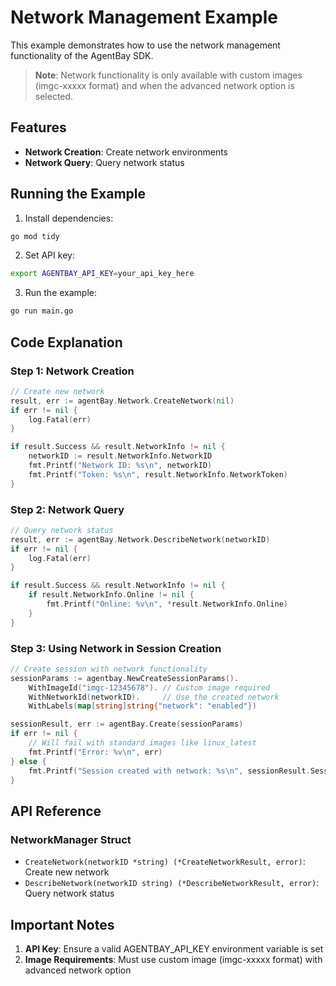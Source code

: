 # Network Management Example

This example demonstrates how to use the network management functionality of the AgentBay SDK.

> **Note**: Network functionality is only available with custom images (imgc-xxxxx format) and when the advanced network option is selected.

## Features

- **Network Creation**: Create network environments
- **Network Query**: Query network status

## Running the Example

1. Install dependencies:
```bash
go mod tidy
```

2. Set API key:
```bash
export AGENTBAY_API_KEY=your_api_key_here
```

3. Run the example:
```bash
go run main.go
```

## Code Explanation

### Step 1: Network Creation

```go
// Create new network
result, err := agentBay.Network.CreateNetwork(nil)
if err != nil {
    log.Fatal(err)
}

if result.Success && result.NetworkInfo != nil {
    networkID := result.NetworkInfo.NetworkID
    fmt.Printf("Network ID: %s\n", networkID)
    fmt.Printf("Token: %s\n", result.NetworkInfo.NetworkToken)
}
```

### Step 2: Network Query

```go
// Query network status
result, err := agentBay.Network.DescribeNetwork(networkID)
if err != nil {
    log.Fatal(err)
}

if result.Success && result.NetworkInfo != nil {
    if result.NetworkInfo.Online != nil {
        fmt.Printf("Online: %v\n", *result.NetworkInfo.Online)
    }
}
```

### Step 3: Using Network in Session Creation

```go
// Create session with network functionality
sessionParams := agentbay.NewCreateSessionParams().
    WithImageId("imgc-12345678"). // Custom image required
    WithNetworkId(networkID).     // Use the created network
    WithLabels(map[string]string{"network": "enabled"})

sessionResult, err := agentBay.Create(sessionParams)
if err != nil {
    // Will fail with standard images like linux_latest
    fmt.Printf("Error: %v\n", err)
} else {
    fmt.Printf("Session created with network: %s\n", sessionResult.Session.SessionID)
}
```

## API Reference

### NetworkManager Struct

- `CreateNetwork(networkID *string) (*CreateNetworkResult, error)`: Create new network
- `DescribeNetwork(networkID string) (*DescribeNetworkResult, error)`: Query network status

## Important Notes

1. **API Key**: Ensure a valid AGENTBAY_API_KEY environment variable is set
2. **Image Requirements**: Must use custom image (imgc-xxxxx format) with advanced network option
